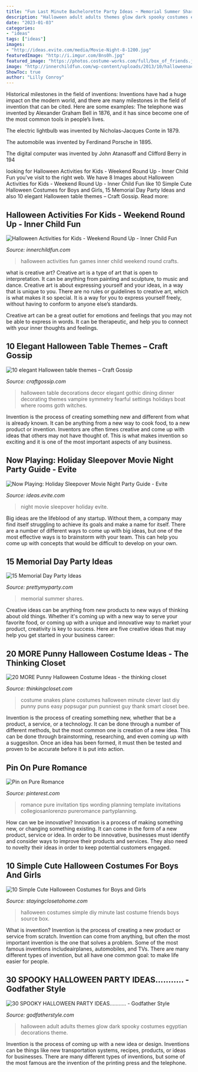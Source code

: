```yaml
---
title: "Fun Last Minute Bachelorette Party Ideas ~ Memorial Summer Shares"
description: "Halloween adult adults themes glow dark spooky costumes egyptian decorations theme"
date: "2023-01-03"
categories:
- "ideas"
tags: ["ideas"]
images:
- "http://ideas.evite.com/media/Movie-Night-8-1200.jpg"
featuredImage: "http://i.imgur.com/8ns0h.jpg"
featured_image: "https://photos.costume-works.com/full/box_of_friends.jpg"
image: "http://innerchildfun.com/wp-content/uploads/2013/10/halloweenactivities1b.jpg"
ShowToc: true
author: "Lilly Conroy"
---
```



Historical milestones in the field of inventions:
Inventions have had a huge impact on the modern world, and there are many milestones in the field of invention that can be cited. Here are some examples:
The telephone was invented by Alexander Graham Bell in 1876, and it has since become one of the most common tools in people’s lives.

The electric lightbulb was invented by Nicholas-Jacques Conte in 1879.

The automobile was invented by Ferdinand Porsche in 1895. 

The digital computer was invented by John Atanasoff and Clifford Berry in 194
	

		
looking for Halloween Activities for Kids - Weekend Round Up - Inner Child Fun you've visit to the right web. We have 8 Images about Halloween Activities for Kids - Weekend Round Up - Inner Child Fun like 10 Simple Cute Halloween Costumes for Boys and Girls, 15 Memorial Day Party Ideas and also 10 elegant Halloween table themes – Craft Gossip. Read more:
		
    
## Halloween Activities For Kids - Weekend Round Up - Inner Child Fun

<img loading=lazy src="http://innerchildfun.com/wp-content/uploads/2013/10/halloweenactivities1b.jpg" onerror="this.onerror=null;this.src='https://tse3.mm.bing.net/th?id=OIP.aLJCa3ryKe0BaqBF6LNfRgHaKg&amp;pid=15.1';" alt="Halloween Activities for Kids - Weekend Round Up - Inner Child Fun">

_Source: innerchildfun.com_

>halloween activities fun games inner child weekend round crafts. 

	

what is creative art?
Creative art is a type of art that is open to interpretation. It can be anything from painting and sculpture, to music and dance. Creative art is about expressing yourself and your ideas, in a way that is unique to you.
There are no rules or guidelines to creative art, which is what makes it so special. It is a way for you to express yourself freely, without having to conform to anyone else’s standards.

Creative art can be a great outlet for emotions and feelings that you may not be able to express in words. It can be therapeutic, and help you to connect with your inner thoughts and feelings.

    
## 10 Elegant Halloween Table Themes – Craft Gossip

<img loading=lazy src="https://i0.wp.com/craftgossip.com/files/2014/09/elegant-halloween-table.jpg?resize=600%2C896" onerror="this.onerror=null;this.src='https://tse1.mm.bing.net/th?id=OIP.aArUJErZw8WCKDFHVU325QHaLD&amp;pid=15.1';" alt="10 elegant Halloween table themes – Craft Gossip">

_Source: craftgossip.com_

>halloween table decorations decor elegant gothic dining dinner decorating themes vampire symmetry fearful settings holidays boat where rooms goth witches. 

	

Invention is the process of creating something new and different from what is already known. It can be anything from a new way to cook food, to a new product or invention. Inventors are often times creative and come up with ideas that others may not have thought of. This is what makes invention so exciting and it is one of the most important aspects of any business.

    
## Now Playing: Holiday Sleepover Movie Night Party Guide - Evite

<img loading=lazy src="http://ideas.evite.com/media/Movie-Night-8-1200.jpg" onerror="this.onerror=null;this.src='https://tse1.mm.bing.net/th?id=OIP.NSbQd6MsyEdR2d5ta_wMFwHaE8&amp;pid=15.1';" alt="Now Playing: Holiday Sleepover Movie Night Party Guide - Evite">

_Source: ideas.evite.com_

>night movie sleepover holiday evite. 

	

Big ideas are the lifeblood of any startup. Without them, a company may find itself struggling to achieve its goals and make a name for itself. There are a number of different ways to come up with big ideas, but one of the most effective ways is to brainstorm with your team. This can help you come up with concepts that would be difficult to develop on your own.

    
## 15 Memorial Day Party Ideas

<img loading=lazy src="https://www.prettymyparty.com/wp-content/uploads/2015/05/Memorial-Day-Party-Ideas.jpg" onerror="this.onerror=null;this.src='https://tse3.mm.bing.net/th?id=OIP.AE80BwHgT7S3zemFluZOuQHaKs&amp;pid=15.1';" alt="15 Memorial Day Party Ideas">

_Source: prettymyparty.com_

>memorial summer shares. 

	

Creative ideas can be anything from new products to new ways of thinking about old things. Whether it's coming up with a new way to serve your favorite food, or coming up with a unique and innovative way to market your product, creativity is key to success. Here are five creative ideas that may help you get started in your business career: 

    
## 20 MORE Punny Halloween Costume Ideas - The Thinking Closet

<img loading=lazy src="http://i.imgur.com/8ns0h.jpg" onerror="this.onerror=null;this.src='https://tse1.mm.bing.net/th?id=OIP.HFvQ3pYiUmDRYuodietrsQHaJ4&amp;pid=15.1';" alt="20 MORE Punny Halloween Costume Ideas - the thinking closet">

_Source: thinkingcloset.com_

>costume snakes plane costumes halloween minute clever last diy punny puns easy popsugar pun punniest guy thank smart closet bee. 

	

Invention is the process of creating something new, whether that be a product, a service, or a technology. It can be done through a number of different methods, but the most common one is creation of a new idea. This can be done through brainstorming, researching, and even coming up with a suggesiton. Once an idea has been formed, it must then be tested and proven to be accurate before it is put into action.

    
## Pin On Pure Romance

<img loading=lazy src="https://i.pinimg.com/736x/fd/23/53/fd2353eea8658472f14ea10248cc9c2d--pure-romance-party-planning.jpg" onerror="this.onerror=null;this.src='https://tse1.mm.bing.net/th?id=OIP.BCVr7VMr9iYYR--fpiXEQgHaJS&amp;pid=15.1';" alt="Pin on Pure Romance">

_Source: pinterest.com_

>romance pure invitation tips wording planning template invitations collegiosanlorenzo pureromance partyplanning. 

	

How can we be innovative?
Innovation is a process of making something new, or changing something existing. It can come in the form of a new product, service or idea. In order to be innovative, businesses must identify and consider ways to improve their products and services. They also need to novelty their ideas in order to keep potential customers engaged.

    
## 10 Simple Cute Halloween Costumes For Boys And Girls

<img loading=lazy src="https://photos.costume-works.com/full/box_of_friends.jpg" onerror="this.onerror=null;this.src='https://tse1.mm.bing.net/th?id=OIP.gODJHMj0Sjlvlmi0Vxt1JwHaKw&amp;pid=15.1';" alt="10 Simple Cute Halloween Costumes for Boys and Girls">

_Source: stayingclosetohome.com_

>halloween costumes simple diy minute last costume friends boys source box. 

	

What is invention?
Invention is the process of creating a new product or service from scratch. Invention can come from anything, but often the most important invention is the one that solves a problem. Some of the most famous inventions includeairplanes, automobiles, and TVs. There are many different types of invention, but all have one common goal: to make life easier for people.

    
## 30 SPOOKY HALLOWEEN PARTY IDEAS........... - Godfather Style

<img loading=lazy src="http://godfatherstyle.com/wp-content/uploads/2016/09/adult_halloween-party_themes_blacklight-glow-in-the-dark.jpg" onerror="this.onerror=null;this.src='https://tse3.mm.bing.net/th?id=OIP.F0U_5L_BmeBnl2Sh8sFLoQHaE7&amp;pid=15.1';" alt="30 SPOOKY HALLOWEEN PARTY IDEAS........... - Godfather Style">

_Source: godfatherstyle.com_

>halloween adult adults themes glow dark spooky costumes egyptian decorations theme. 

	

Invention is the process of coming up with a new idea or design. Inventions can be things like new transportation systems, recipes, products, or ideas for businesses. There are many different types of inventions, but some of the most famous are the invention of the printing press and the telephone.

